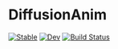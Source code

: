 # DiffusionAnim

[![Stable](https://img.shields.io/badge/docs-stable-blue.svg)](https://mmider.github.io/DiffusionAnim.jl/stable)
[![Dev](https://img.shields.io/badge/docs-dev-blue.svg)](https://mmider.github.io/DiffusionAnim.jl/dev)
[![Build Status](https://travis-ci.com/mmider/DiffusionAnim.jl.svg?branch=master)](https://travis-ci.com/mmider/DiffusionAnim.jl)
